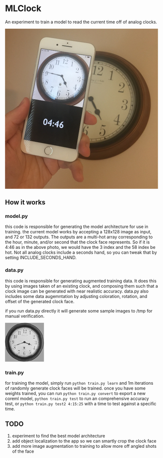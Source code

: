 # MLClock

An experiment to train a model to read the current time off of analog clocks.

![demo](https://github.com/KittyMac/MLClock/blob/master/meta/demo.jpg?raw=true)


How it works
------------

### model.py

this code is responsible for generating the model architecture for use in training. the current model works by accepting a 128x128 image as input, and 72 or 132 outputs. The outputs are a multi-hot array corresponding to the hour, minute, and/or second that the clock face represents. So if it is 4:46 as in the above photo, we would have the 3 index and the 58 index be hot. Not all analog clocks include a seconds hand, so you can tweak that by setting INCLUDE_SECONDS_HAND.


### data.py

this code is responsible for generating augmented training data. It does this by using images taken of an existing clock, and composing them such that a clock image can be generated with near realistic accuracy. data.py also includes some data augemntation by adjusting coloration, rotation, and offset of the generated clock face.  

if you run data.py directly it will generate some sample images to /tmp for manual verification.

![demo2](https://github.com/KittyMac/MLClock/blob/master/meta/demo2.png?raw=true)


### train.py

for training the model, simply run `python train.py learn` and 1m iterations of randomly generate clock faces will be trained.  once you have some weights trained, you can run `python train.py convert` to export a new coreml model, `python train.py test` to run an comprehensive accuracy test, or `python train.py test2 4:15:25` with a time to test against a specific time.


TODO
------------

1. experiment to find the best model architecture
2. add object localization to the app so we can smartly crop the clock face
3. add more image augmentation to training to allow more off angled shots of the face